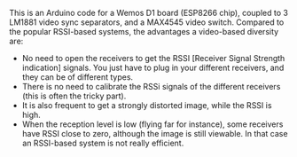 This is an Arduino code for a Wemos D1 board (ESP8266 chip), coupled to 3 LM1881 video sync separators, and a MAX4545 video switch.
Compared to the popular RSSI-based systems, the advantages a video-based diversity are:
- No need to open the receivers to get the RSSI [Receiver Signal Strength indication] signals. You just have to plug in your different receivers, and they can be of different types.
- There is no need to calibrate the RSSi signals of the different receivers (this is often the tricky part).
- It is also frequent to get a strongly distorted image, while the RSSI is high.
- When the reception level is low (flying far for instance), some receivers have RSSI close to zero, although the image is still viewable. In that case an RSSI-based system is not really efficient.

